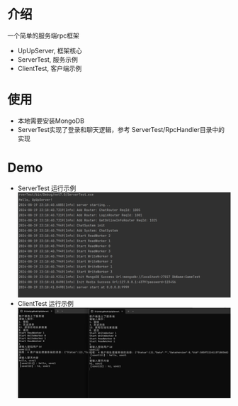 # 介绍

一个简单的服务端rpc框架
- UpUpServer, 框架核心
- ServerTest, 服务示例
- ClientTest, 客户端示例

# 使用
- 本地需要安装MongoDB
- ServerTest实现了登录和聊天逻辑，参考 ServerTest/RpcHandler目录中的实现


# Demo
- ServerTest 运行示例
![ServerTestRun.png](Misc/ServerTestRun.png)
- ClientTest 运行示例
![ServerTestRun.png](Misc/ClientTestRun.png)